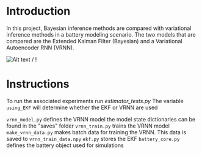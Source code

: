 # Introduction
In this project, Bayesian inference methods are compared with variational inference methods in a battery modeling scenario. The two models that are compared are the Extended Kalman Filter (Bayesian) and a Variational Autoencoder RNN (VRNN).

![ Alt text](vrnn_learning_soc_voltage_prediction_gif.gif) / ! [](vrnn_learning_soc_voltage_prediction_gif.gif)


# Instructions
To run the associated experiments run *estimator_tests.py*
The variable `using_EKF` will determine whether the EKF or VRNN are used


`vrnn_model.py` defines the VRNN model the model state dictionaries can be found in the "saves" folder
`vrnn_train.py` trains the VRNN model
`make_vrnn_data.py` makes batch data for training the VRNN. This data is saved to `vrnn_train_data.npy`
`ekf.py` stores the EKF
`battery_core.py` defines the battery object used for simulations